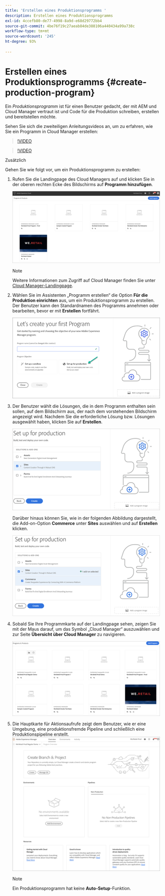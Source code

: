 ```yaml
---
title: 'Erstellen eines Produktionsprogramms '
description: Erstellen eines Produktionsprogramms
exl-id: 4ccefb80-de77-4998-8a9d-e68d29772bb4
source-git-commit: 4be76f19c27aeab84de388106a440434a99a738c
workflow-type: tm+mt
source-wordcount: '245'
ht-degree: 93%

---
```


# Erstellen eines Produktionsprogramms {#create-production-program}

Ein *Produktionsprogramm* ist für einen Benutzer gedacht, der mit AEM und Cloud Manager vertraut ist und Code für die Produktion schreiben, erstellen und bereitstellen möchte.

Sehen Sie sich die zweiteiligen Anleitungsvideos an, um zu erfahren, wie Sie ein Programm in Cloud Manager erstellen:

>[!VIDEO](https://video.tv.adobe.com/v/334953)

>[!VIDEO](https://video.tv.adobe.com/v/334954)

Zusätzlich

Gehen Sie wie folgt vor, um ein Produktionsprogramm zu erstellen:

1. Rufen Sie die Landingpage des Cloud Managers auf und klicken Sie in der oberen rechten Ecke des Bildschirms auf **Programm hinzufügen**.

   ![](assets/first_timelogin1.png)

   >[!NOTE]
   >Weitere Informationen zum Zugriff auf Cloud Manager finden Sie unter [Cloud Manager-Landingpage](/help/onboarding/what-is-required/navigate-to-cloud-manager.md).

1. Wählen Sie im Assistenten „Programm erstellen“ die Option **Für die Produktion einrichten** aus, um ein Produktionsprogramm zu erstellen. Der Benutzer kann den Standardnamen des Programms annehmen oder bearbeiten, bevor er mit **Erstellen** fortfährt.

   ![](assets/create-prod1.png)

1. Der Benutzer wählt die Lösungen, die in dem Programm enthalten sein sollen, auf dem Bildschirm aus, der nach dem vorstehenden Bildschirm angezeigt wird. Nachdem Sie die erforderliche Lösung bzw. Lösungen ausgewählt haben, klicken Sie auf **Erstellen**.


   ![](assets/setup-prod-select.png)

   Darüber hinaus können Sie, wie in der folgenden Abbildung dargestellt, die Add-on-Option **Commerce** unter **Sites** auswählen und auf **Erstellen** klicken.

   ![](assets/setup-prod-commerce.png)

1. Sobald Sie Ihre Programmkarte auf der Landingpage sehen, zeigen Sie mit der Maus darauf, um das Symbol „Cloud Manager“ auszuwählen und zur Seite **Übersicht über Cloud Manager** zu navigieren.

   ![](assets/set-up-prod4.png)

1. Die Hauptkarte für Aktionsaufrufe zeigt dem Benutzer, wie er eine Umgebung, eine produktionsfremde Pipeline und schließlich eine Produktionspipeline erstellt.
   ![](assets/set-up-prod5.png)


   >[!NOTE]
   >Ein Produktionsprogramm hat keine **Auto-Setup**-Funktion.
